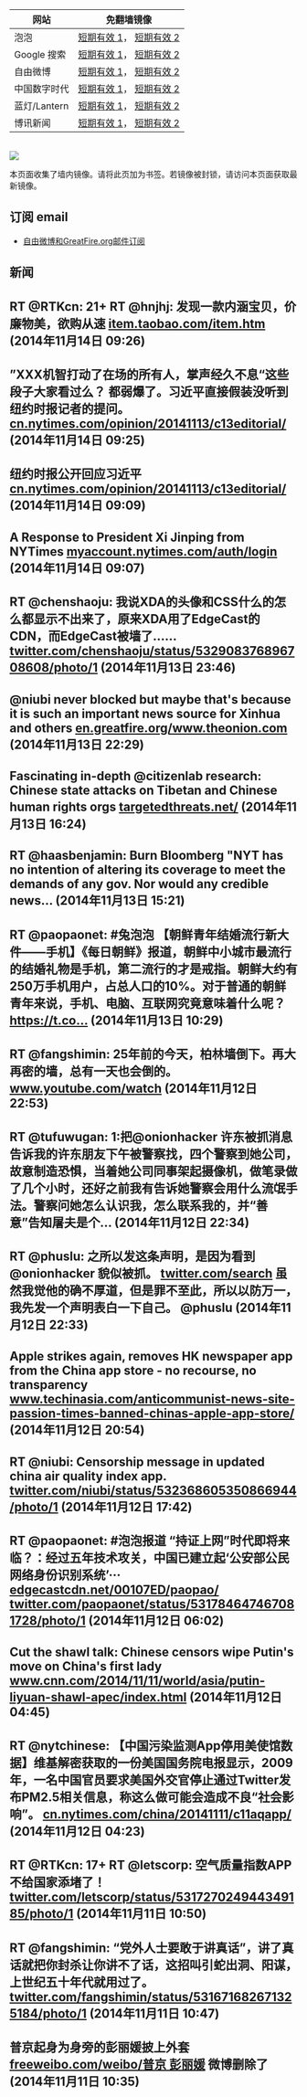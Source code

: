 <table>
    <thead>
        <tr>
            <th>网站</th>
            <th>免翻墙镜像</th>
        </tr>
    </thead>
    <tbody>    
        <tr>
            <td>泡泡</td>
            <td>            
                <a href="https://paopao3.azurewebsites.net" target="jx1">短期有效 1</a>，            
                <a href="https://d19ysv8o6fv16v.cloudfront.net" target="jx2">短期有效 2</a>
            </td>
        </tr>    
        <tr>
            <td>Google 搜索</td>
            <td>            
                <a href="https://865ba.azurewebsites.net" target="jx3">短期有效 1</a>，            
                <a href="https://d3vv89cvqbrqlq.cloudfront.net" target="jx4">短期有效 2</a>
            </td>
        </tr>    
        <tr>
            <td>自由微博</td>
            <td>            
                <a href="https://fw6.azurewebsites.net" target="jx5">短期有效 1</a>，            
                <a href="https://d2fstso2jh4dhr.cloudfront.net" target="jx6">短期有效 2</a>
            </td>
        </tr>    
        <tr>
            <td>中国数字时代</td>
            <td>            
                <a href="https://39bf.azurewebsites.net" target="jx7">短期有效 1</a>，            
                <a href="https://dazdu2iuzl72b.cloudfront.net" target="jx8">短期有效 2</a>
            </td>
        </tr>    
        <tr>
            <td>蓝灯/Lantern</td>
            <td>            
                <a href="https://c7511.azurewebsites.net" target="jx9">短期有效 1</a>，            
                <a href="https://dx1djqjpnvurw.cloudfront.net" target="jx10">短期有效 2</a>
            </td>
        </tr>    
        <tr>
            <td>博讯新闻</td>
            <td>            
                <a href="https://boxun2.azurewebsites.net" target="jx11">短期有效 1</a>，            
                <a href="https://d3588w5hqzcepn.cloudfront.net" target="jx12">短期有效 2</a>
            </td>
        </tr>
    </tbody>
</table>
<br/>
<img src="https://raw.githubusercontent.com/greatfire/z/master/logos.gif" />

本页面收集了墙内镜像。请将此页加为书签。若镜像被封锁，请访问本页面获取最新镜像。

## 订阅 email
* <a href="https://b.us7.list-manage.com/subscribe?u=854fca58782082e0cbdf204a0&id=c78949b93c">自由微博和GreatFire.org邮件订阅</a>
    
## 新闻
RT @RTKcn: 21+ RT @hnjhj: 发现一款内涵宝贝，价廉物美，欲购从速 <a href="http://item.taobao.com/item.htm?id=15313110296" target="_BLANK">item.taobao.com/item.htm</a> (2014年11月14日 09:26)
 ---
”XXX机智打动了在场的所有人，掌声经久不息“这些段子大家看过么？ 都弱爆了。习近平直接假装没听到纽约时报记者的提问。 <a href="http://cn.nytimes.com/opinion/20141113/c13editorial/" target="_BLANK">cn.nytimes.com/opinion/20141113/c13editorial/</a> (2014年11月14日 09:25)
 ---
纽约时报公开回应习近平 <a href="http://cn.nytimes.com/opinion/20141113/c13editorial/" target="_BLANK">cn.nytimes.com/opinion/20141113/c13editorial/</a> (2014年11月14日 09:09)
 ---
A Response to President Xi Jinping from NYTimes <a href="https://myaccount.nytimes.com/auth/login?URI=http%3A%2F%2Fwww.nytimes.com%2F2014%2F11%2F13%2Fopinion%2Fa-response-to-president-xi-jinping.html%3F_r%3D5&REFUSE_COOKIE_ERROR=SHOW_ERROR" target="_BLANK">myaccount.nytimes.com/auth/login</a> (2014年11月14日 09:07)
 ---
RT @chenshaoju: 我说XDA的头像和CSS什么的怎么都显示不出来了，原来XDA用了EdgeCast的CDN，而EdgeCast被墙了…… <a href="https://twitter.com/chenshaoju/status/532908376896708608/photo/1" target="_BLANK">twitter.com/chenshaoju/status/532908376896708608/photo/1</a> (2014年11月13日 23:46)
 ---
@niubi never blocked but maybe that's because it is such an important news source for Xinhua and others <a href="https://en.greatfire.org/www.theonion.com" target="_BLANK">en.greatfire.org/www.theonion.com</a> (2014年11月13日 22:29)
 ---
Fascinating in-depth @citizenlab research: Chinese state attacks on Tibetan and Chinese human rights orgs <a href="https://targetedthreats.net/" target="_BLANK">targetedthreats.net/</a> (2014年11月13日 16:24)
 ---
RT @haasbenjamin: Burn Bloomberg "NYT has no intention of altering its coverage to meet the demands of any gov. Nor would any credible news… (2014年11月13日 15:21)
 ---
RT @paopaonet: #兔泡泡 【朝鲜青年结婚流行新大件——手机】《每日朝鲜》报道，朝鲜中小城市最流行的结婚礼物是手机，第二流行的才是戒指。朝鲜大约有250万手机用户，占总人口的10%。对于普通的朝鲜青年来说，手机、电脑、互联网究竟意味着什么呢？https://t.co… (2014年11月13日 10:29)
 ---
RT @fangshimin: 25年前的今天，柏林墙倒下。再大再密的墙，总有一天也会倒的。<a href="https://www.youtube.com/watch?v=mhfrAd_Pa8M" target="_BLANK">www.youtube.com/watch</a> (2014年11月12日 22:53)
 ---
RT @tufuwugan: 1:把@onionhacker 许东被抓消息告诉我的许东朋友下午被警察找，四个警察到她公司，故意制造恐惧，当着她公司同事架起摄像机，做笔录做了几个小时，还好之前我有告诉她警察会用什么流氓手法。警察问她怎么认识我，怎么联系我的，并“善意”告知屠夫是个… (2014年11月12日 22:34)
 ---
RT @phuslu: 之所以发这条声明，是因为看到 @onionhacker 貌似被抓。 <a href="https://twitter.com/search?src=typd&q=onionhacker" target="_BLANK">twitter.com/search</a> 虽然我觉他的确不厚道，但是罪不至此，所以以防万一，我先发一个声明表白一下自己。 @phuslu (2014年11月12日 22:33)
 ---
Apple strikes again, removes HK newspaper app from the China app store - no recourse, no transparency <a href="https://www.techinasia.com/anticommunist-news-site-passion-times-banned-chinas-apple-app-store/?utm_source=The+Sinocism+China+Newsletter&utm_campaign=fb937bcb6c-Sinocism11_11_1411_11_2014&utm_medium=email&utm_term=0_171f237867-fb937bcb6c-29605065&mc_cid=fb937bcb6c&mc_eid=2fb72b1f35" target="_BLANK">www.techinasia.com/anticommunist-news-site-passion-times-banned-chinas-apple-app-store/</a> (2014年11月12日 20:54)
 ---
RT @niubi: Censorship message in updated china air quality index app. <a href="https://twitter.com/niubi/status/532368605350866944/photo/1" target="_BLANK">twitter.com/niubi/status/532368605350866944/photo/1</a> (2014年11月12日 17:42)
 ---
RT @paopaonet: #泡泡报道 “持证上网”时代即将来临？：经过五年技术攻关，中国已建立起‘公安部公民网络身份识别系统’··· <a href="https://edgecastcdn.net/00107ED/paopao/?u=/article/259" target="_BLANK">edgecastcdn.net/00107ED/paopao/</a> <a href="https://twitter.com/paopaonet/status/531784647467081728/photo/1" target="_BLANK">twitter.com/paopaonet/status/531784647467081728/photo/1</a> (2014年11月12日 06:02)
 ---
Cut the shawl talk: Chinese censors wipe Putin's move on China's first lady <a href="http://www.cnn.com/2014/11/11/world/asia/putin-liyuan-shawl-apec/index.html" target="_BLANK">www.cnn.com/2014/11/11/world/asia/putin-liyuan-shawl-apec/index.html</a> (2014年11月12日 04:45)
 ---
RT @nytchinese: 【中国污染监测App停用美使馆数据】维基解密获取的一份美国国务院电报显示，2009年，一名中国官员要求美国外交官停止通过Twitter发布PM2.5相关信息，称这么做可能会造成不良“社会影响”。
<a href="http://cn.nytimes.com/china/20141111/c11aqapp/" target="_BLANK">cn.nytimes.com/china/20141111/c11aqapp/</a> (2014年11月12日 04:23)
 ---
RT @RTKcn: 17+ RT @letscorp: 空气质量指数APP不给国家添堵了！ <a href="https://twitter.com/letscorp/status/531727024944349185/photo/1" target="_BLANK">twitter.com/letscorp/status/531727024944349185/photo/1</a> (2014年11月11日 10:50)
 ---
RT @fangshimin: “党外人士要敢于讲真话”，讲了真话就把你封杀让你讲不了话，这招叫引蛇出洞、阳谋，上世纪五十年代就用过了。 <a href="https://twitter.com/fangshimin/status/531671682671325184/photo/1" target="_BLANK">twitter.com/fangshimin/status/531671682671325184/photo/1</a> (2014年11月11日 10:47)
 ---
普京起身为身旁的彭丽媛披上外套  <a href="https://freeweibo.com/weibo/%E6%99%AE%E4%BA%AC+%E5%BD%AD%E4%B8%BD%E5%AA%9B" target="_BLANK">freeweibo.com/weibo/普京 彭丽媛</a> 微博删除了 (2014年11月11日 10:35)
 ---
